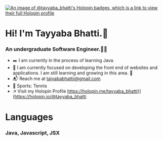 [![An image of @tayyaba_bhatti's Holopin badges, which is a link to view their full Holopin profile](https://holopin.me/tayyaba_bhatti)](https://holopin.io/@tayyaba_bhatti)










# Hi! I'm Tayyaba Bhatti.👋
### An undergraduate Software Engineer.👩‍🎓
* ✒️  I am currently in the process of learning Java.
* 🌱  I am currently focused on developing the front end of websites and applications. I am still learning and growing in this area. 🌱
* 📬  Reach me at taiyababhattii@gmail.com
* 🎾  Sports: Tennis
* :arrow_upper_right: Visit my Holopin Profile https://holopin.me/tayyaba_bhatti)](https://holopin.io/@tayyaba_bhatti

# Languages
### Java, Javascript, JSX



